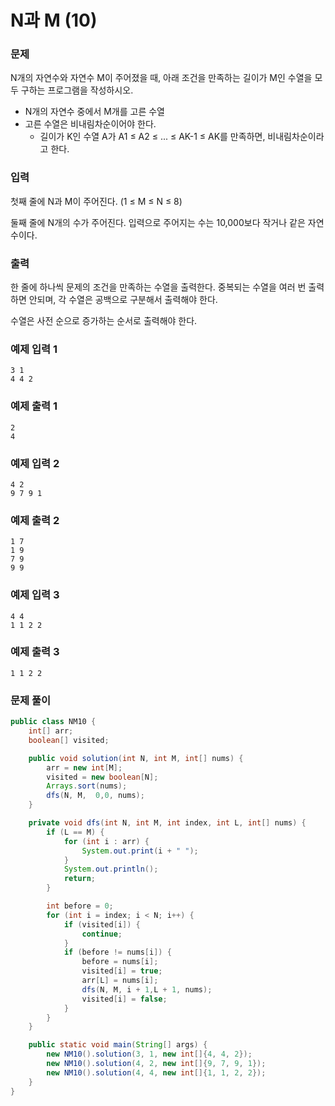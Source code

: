 # N과 M (10)

### 문제

N개의 자연수와 자연수 M이 주어졌을 때, 아래 조건을 만족하는 길이가 M인 수열을 모두 구하는 프로그램을 작성하시오.

- N개의 자연수 중에서 M개를 고른 수열
- 고른 수열은 비내림차순이어야 한다.
  - 길이가 K인 수열 A가 A1 ≤ A2 ≤ ... ≤ AK-1 ≤ AK를 만족하면, 비내림차순이라고 한다.

### 입력

첫째 줄에 N과 M이 주어진다. (1 ≤ M ≤ N ≤ 8)

둘째 줄에 N개의 수가 주어진다. 입력으로 주어지는 수는 10,000보다 작거나 같은 자연수이다.

### 출력

한 줄에 하나씩 문제의 조건을 만족하는 수열을 출력한다. 중복되는 수열을 여러 번 출력하면 안되며, 각 수열은 공백으로 구분해서 출력해야 한다.

수열은 사전 순으로 증가하는 순서로 출력해야 한다.

### 예제 입력 1
```text
3 1
4 4 2
```

### 예제 출력 1
```text
2
4
```

### 예제 입력 2
```text
4 2
9 7 9 1
```

### 예제 출력 2
```text
1 7
1 9
7 9
9 9
```

### 예제 입력 3
```text
4 4
1 1 2 2
```

### 예제 출력 3
```text
1 1 2 2
```

### 문제 풀이
```java
public class NM10 {
    int[] arr;
    boolean[] visited;

    public void solution(int N, int M, int[] nums) {
        arr = new int[M];
        visited = new boolean[N];
        Arrays.sort(nums);
        dfs(N, M,  0,0, nums);
    }

    private void dfs(int N, int M, int index, int L, int[] nums) {
        if (L == M) {
            for (int i : arr) {
                System.out.print(i + " ");
            }
            System.out.println();
            return;
        }

        int before = 0;
        for (int i = index; i < N; i++) {
            if (visited[i]) {
                continue;
            }
            if (before != nums[i]) {
                before = nums[i];
                visited[i] = true;
                arr[L] = nums[i];
                dfs(N, M, i + 1,L + 1, nums);
                visited[i] = false;
            }
        }
    }

    public static void main(String[] args) {
        new NM10().solution(3, 1, new int[]{4, 4, 2});
        new NM10().solution(4, 2, new int[]{9, 7, 9, 1});
        new NM10().solution(4, 4, new int[]{1, 1, 2, 2});
    }
}
```